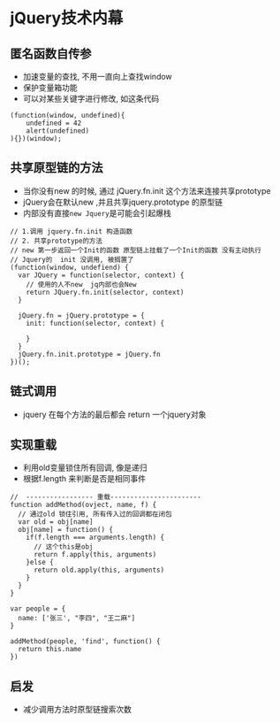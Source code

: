 # jQuery技术内幕
## 匿名函数自传参
* 加速变量的查找, 不用一直向上查找window
* 保护变量箱功能
* 可以对某些关键字进行修改, 如这条代码
```
(function(window, undefined){
    undefined = 42
    alert(undefined)
){})(window);
```


## 共享原型链的方法
* 当你没有new 的时候, 通过 jQuery.fn.init 这个方法来连接共享prototype     
* jQuery会在默认new ,并且共享jquery.prototype 的原型链
* 内部没有直接`new Jquery`是可能会引起爆栈
```
// 1.调用 jquery.fn.init 构造函数 
// 2. 共享prototype的方法
// new 第一步返回一个Init的函数 原型链上挂载了一个Init的函数 没有主动执行
// Jquery的  init 没调用, 被搁置了
(function(window, undefiend) {
  var JQuery = function(selector, context) {
    // 使用的人不new  jq内部也会New
    return JQuery.fn.init(selector, context)
  }

  jQuery.fn = jQuery.prototype = {
    init: function(selector, context) {

    }
  }
  jQuery.fn.init.prototype = jQuery.fn
})();

```

## 链式调用
* jquery 在每个方法的最后都会 return 一个jquery对象


## 实现重载
* 利用old变量锁住所有回调, 像是递归
* 根据f.length 来判断是否是相同事件
```
//  ----------------- 重载-----------------------
function addMethod(ovject, name, f) {
  // 通过old 锁住引用, 所有传入过的回调都在闭包
  var old = obj[name]
  obj[name] = function() {
    if(f.length === arguments.length) {
      // 这个this是obj
      return f.apply(this, arguments)
    }else {
      return old.apply(this, arguments)
    }
  }
}

var people = {
  name: ['张三', "李四", "王二麻"]
}

addMethod(people, 'find', function() {
  return this.name
})
```



## 启发
* 减少调用方法时原型链搜索次数

